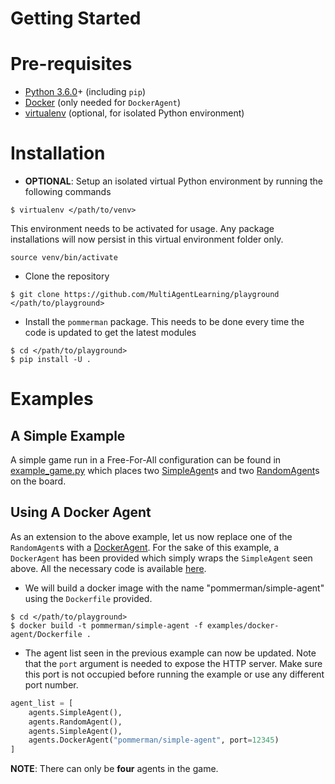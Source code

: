 # Getting Started

# Pre-requisites

* [Python 3.6.0](https://www.python.org/downloads/release/python-360/)+ (including `pip`)
* [Docker](https://www.docker.com/) (only needed for `DockerAgent`)
* [virtualenv](https://virtualenv.pypa.io/en/stable/) (optional, for isolated Python environment)

# Installation

* **OPTIONAL**: Setup an isolated virtual Python environment by running the following commands
```
$ virtualenv </path/to/venv>
```
This environment needs to be activated for usage. Any package installations will now persist
in this virtual environment folder only.
```
source venv/bin/activate
```

* Clone the repository
```
$ git clone https://github.com/MultiAgentLearning/playground </path/to/playground>
```

* Install the `pommerman` package. This needs to be done every time the code is updated to get the
latest modules
```
$ cd </path/to/playground>
$ pip install -U .
```

# Examples

## A Simple Example

A simple game run in a Free-For-All configuration can be found in [example_game.py](../examples/simple_ffa_run.py) which
places two [SimpleAgent](../pommerman/agents/simple_agent.py)s and two [RandomAgent](../pommerman/agents/random_agent.py)s
on the board.

## Using A Docker Agent

As an extension to the above example, let us now replace one of the `RandomAgent`s with a
[DockerAgent](../pommerman/agents/docker_agent.py). For the sake of this example, a `DockerAgent` has
been provided which simply wraps the `SimpleAgent` seen above. All the necessary code is available
[here](../examples/docker-agent).

* We will build a docker image with the name "pommerman/simple-agent" using the `Dockerfile` provided.
```
$ cd </path/to/playground>
$ docker build -t pommerman/simple-agent -f examples/docker-agent/Dockerfile .
```

* The agent list seen in the previous example can now be updated. Note that the `port` argument is needed
to expose the HTTP server. Make sure this port is not occupied before running the example or use any different
port number.
```python
agent_list = [
    agents.SimpleAgent(),
    agents.RandomAgent(),
    agents.SimpleAgent(),
    agents.DockerAgent("pommerman/simple-agent", port=12345)
]
```

**NOTE**: There can only be **four** agents in the game.

